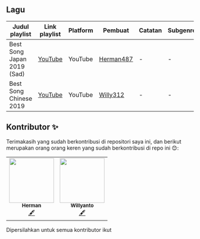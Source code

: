 ## Lagu

| Judul playlist | Link playlist | Platform | Pembuat | Catatan | Subgenre |
| -------------- | ------------- | -------- | ------- | ------- | -------- |
| Best Song Japan 2019 (Sad) | [YouTube](https://www.youtube.com/watch?v=UIyL1jI7Xwc) | YouTube | [Herman487](https://github.com/herman487) | - | - |
| Best Song Chinese 2019 | [YouTube](https://www.youtube.com/watch?v=Kh-c-UulK-g) | YouTube | [Willy312](https://github.com/willy312) | - | - |


## Kontributor ✨

Terimakasih yang sudah berkontribusi di repositori saya ini, dan berikut merupakan orang orang keren yang sudah berkontribusi di repo ini 😊:

<table>
  <tr>
<td align="center"><a href="https://github.com/herman487"><img src="https://avatars2.githubusercontent.com/u/72329908?s=96&v=4" width="120px;" alt=""/><br /><sub><b>Herman</b></sub></a><br /><a href="#content-Herman" title="Content">🖋</a></td>
    <td align="center"><a href="https://github.com/willy312"><img src="https://avatars1.githubusercontent.com/u/72329968?s=96&v=4" width="120px;" alt=""/><br /><sub><b>Willyanto</b></sub></a><br /><a href="#content-willy312" title="Content">🖋</a></td>   
  </tr>
 

 
</table>

Dipersilahkan untuk semua kontributor ikut

